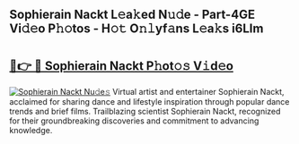 ## Sophierain Nackt L𝚎a𝚔ed N𝚞𝚍e - Part-4GE Vi𝚍𝚎o P𝚑𝚘tos - H𝚘𝚝 O𝚗𝚕yf𝚊ns L𝚎a𝚔s i6LIm

# <h2><a href="http://kfa8d6u.oniu.top/?m=Sophierain+Nackt">🔗👉 🔴 Sophierain Nackt P𝚑ot𝚘𝚜 V𝚒d𝚎o</a></h2>

[![Sophierain Nackt Nu𝚍e𝚜](https://i.imgur.com/0qMVB7G.gif)](http://kfa8d6u.oniu.top/?m=Sophierain+Nackt)
Virtual artist and entertainer Sophierain Nackt, acclaimed for sharing dance and lifestyle inspiration through popular dance trends and brief films. Trailblazing scientist Sophierain Nackt, recognized for their groundbreaking discoveries and commitment to advancing knowledge.  
